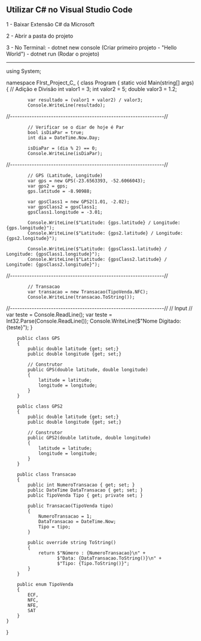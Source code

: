 ## Utilizar C# no Visual Studio Code

1 - Baixar Extensão C# da Microsoft

2 - Abrir a pasta do projeto

3 - No Terminal: 
        - dotnet new console (Criar primeiro projeto - "Hello World")
        - dotnet run (Rodar o projeto) 

-------------------------------------------------------------------------------

using System;

namespace FIrst_Project_C_
{
    class Program 
    {
        static void Main(string[] args) 
        {
            // Adição e Divisão
            int valor1 = 3;
            int valor2 = 5;
            double valor3 = 1.2;
            
            var resultado = (valor1 + valor2) / valor3;
            Console.WriteLine(resultado);

//----------------------------------------------------------------//
            
            // Verificar se o diar de hoje é Par
            bool isDiaPar = true;
            int dia = DateTime.Now.Day;

            isDiaPar = (dia % 2) == 0;
            Console.WriteLine(isDiaPar);

//----------------------------------------------------------------//

            // GPS (Latitude, Longitude)
            var gps = new GPS(-23.6563393, -52.6066043);
            var gps2 = gps;
            gps.latitude = -8.90988;

            var gpsClass1 = new GPS2(1.01, -2.02);
            var gpsClass2 = gpsClass1;
            gpsClass1.longitude = -3.01;

            Console.WriteLine($"Latitude: {gps.latitude} / Longitude: {gps.longitude}");
            Console.WriteLine($"Latitude: {gps2.latitude} / Longitude: {gps2.longitude}");

            Console.WriteLine($"Latitude: {gpsClass1.latitude} / Longitude: {gpsClass1.longitude}");
            Console.WriteLine($"Latitude: {gpsClass2.latitude} / Longitude: {gpsClass2.longitude}");

//----------------------------------------------------------------//
            
            // Transacao 
            var transacao = new Transacao(TipoVenda.NFC);
            Console.WriteLine(transacao.ToString());

//----------------------------------------------------------------//
            // Input
            // var teste = Console.ReadLine();
            var teste = Int32.Parse(Console.ReadLine());
            Console.WriteLine($"Nome Digitado: {teste}");
        }

        public class GPS
        {
            public double latitude {get; set;}                
            public double longitude {get; set;}                

            // Construtor
            public GPS(double latitude, double longitude)
            {
                latitude = latitude;
                longitude = longitude;
            }
        }

        public class GPS2 
        {
            public double latitude {get; set;}                
            public double longitude {get; set;} 

            // Construtor
            public GPS2(double latitude, double longitude) 
            {
                latitude = latitude;
                longitude = longitude;
            }
        }

        public class Transacao
        {
            public int NumeroTransacao { get; set; }
            public DateTime DataTransacao { get; set; }    
            public TipoVenda Tipo { get; private set; }

            public Transacao(TipoVenda tipo)
            {
                NumeroTransacao = 1;
                DataTransacao = DateTime.Now;
                Tipo = tipo;
            } 

            public override string ToString() 
            {
                return $"Número : {NumeroTransacao}\n" +
                       $"Data: {DataTransacao.ToString()}\n" +
                       $"Tipo: {Tipo.ToString()}";
            }
        }

        public enum TipoVenda 
        {
            ECF,
            NFC,
            NFE,
            SAT
        }   
    }
}

